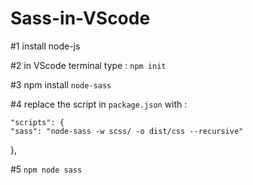 # Sass-in-VScode

#1 install node-js 

#2 in VScode terminal type : `npm init`

#3 npm install `node-sass`

#4 replace the script in `package.json` with : 

    "scripts": {
    "sass": "node-sass -w scss/ -o dist/css --recursive"
  },
  
 #5 `npm node sass`

